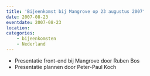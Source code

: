 ```yaml
---
title: 'Bijeenkomst bij Mangrove op 23 augustus 2007'
date: 2007-08-23
eventdate: 2007-08-23
location:
categories:
    - bijeenkomsten
    - Nederland
---
```


- Presentatie front-end bij Mangrove door Ruben Bos
- Presentatie plannen door Peter-Paul Koch
